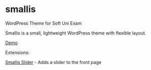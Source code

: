 # smallis
WordPress Theme for Soft Uni Exam

Smallis is a small, lightweight WordPress theme with flexible layout. 

[Demo](http://smallis.tk/)

Extensions:

[Smallis Slider](https://github.com/venqka/Smallis-Slider) - Adds a slider to the front page
